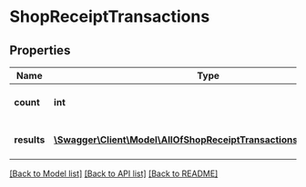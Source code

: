 # ShopReceiptTransactions

## Properties
Name | Type | Description | Notes
------------ | ------------- | ------------- | -------------
**count** | **int** | The number of ShopReceiptTransaction resources found. | [optional] 
**results** | [**\Swagger\Client\Model\AllOfShopReceiptTransactionsResultsItems[]**](.md) | The ShopReceiptTransaction resources found. | [optional] 

[[Back to Model list]](../../README.md#documentation-for-models) [[Back to API list]](../../README.md#documentation-for-api-endpoints) [[Back to README]](../../README.md)

